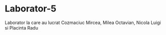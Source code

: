 # Laborator-5
Laborator la care au lucrat Cozmaciuc Mircea, Milea Octavian, Nicola Luigi si Placinta Radu
